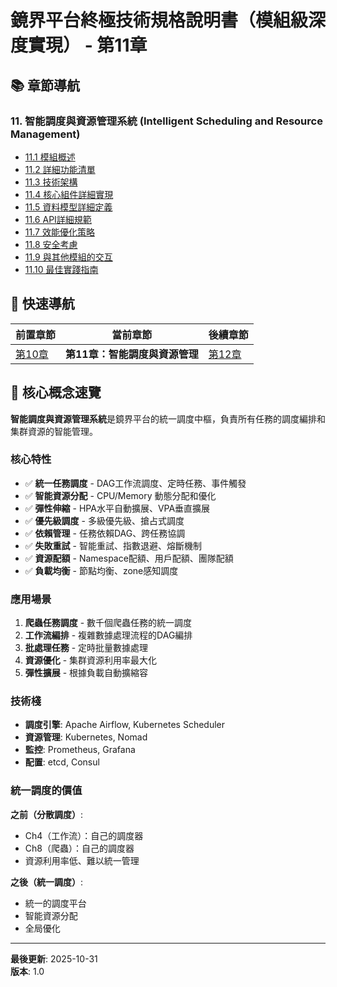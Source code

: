 # 鏡界平台終極技術規格說明書（模組級深度實現） - 第11章

## 📚 章節導航

### 11. 智能調度與資源管理系統 (Intelligent Scheduling and Resource Management)

- [11.1 模組概述](ch11-1-模組概述.md)
- [11.2 詳細功能清單](ch11-2-詳細功能清單.md)
- [11.3 技術架構](ch11-3-技術架構.md)
- [11.4 核心組件詳細實現](ch11-4-核心組件詳細實現.md)
- [11.5 資料模型詳細定義](ch11-5-資料模型詳細定義.md)
- [11.6 API詳細規範](ch11-6-API詳細規範.md)
- [11.7 效能優化策略](ch11-7-效能優化策略.md)
- [11.8 安全考慮](ch11-8-安全考慮.md)
- [11.9 與其他模組的交互](ch11-9-與其他模組的交互.md)
- [11.10 最佳實踐指南](ch11-10-最佳實踐指南.md)

## 🔄 快速導航

| 前置章節 | 當前章節 | 後續章節 |
|---------|---------|---------|
| [第10章](../ch10/ch10-index.md) | **第11章：智能調度與資源管理** | [第12章](../ch12/ch12-index.md) |

## 📌 核心概念速覽

**智能調度與資源管理系統**是鏡界平台的統一調度中樞，負責所有任務的調度編排和集群資源的智能管理。

### 核心特性

- ✅ **統一任務調度** - DAG工作流調度、定時任務、事件觸發
- ✅ **智能資源分配** - CPU/Memory 動態分配和優化
- ✅ **彈性伸縮** - HPA水平自動擴展、VPA垂直擴展
- ✅ **優先級調度** - 多級優先級、搶占式調度
- ✅ **依賴管理** - 任務依賴DAG、跨任務協調
- ✅ **失敗重試** - 智能重試、指數退避、熔斷機制
- ✅ **資源配額** - Namespace配額、用戶配額、團隊配額
- ✅ **負載均衡** - 節點均衡、zone感知調度

### 應用場景

1. **爬蟲任務調度** - 數千個爬蟲任務的統一調度
2. **工作流編排** - 複雜數據處理流程的DAG編排
3. **批處理任務** - 定時批量數據處理
4. **資源優化** - 集群資源利用率最大化
5. **彈性擴展** - 根據負載自動擴縮容

### 技術棧

- **調度引擎**: Apache Airflow, Kubernetes Scheduler
- **資源管理**: Kubernetes, Nomad
- **監控**: Prometheus, Grafana
- **配置**: etcd, Consul

### 統一調度的價值

**之前（分散調度）**:
- Ch4（工作流）：自己的調度器
- Ch8（爬蟲）：自己的調度器
- 資源利用率低、難以統一管理

**之後（統一調度）**:
- 統一的調度平台
- 智能資源分配
- 全局優化

---

**最後更新**: 2025-10-31  
**版本**: 1.0


